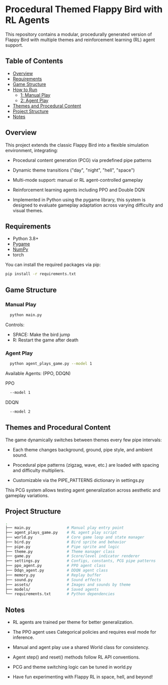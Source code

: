 # Procedural Themed Flappy Bird with RL Agents

This repository contains a modular, procedurally generated version of Flappy Bird with multiple themes and reinforcement learning (RL) agent support.

## Table of Contents

- [Overview](#overview)
- [Requirements](#requirements)
- [Game Structure](#game-structure)
- [How to Run](#usage)
  - [1: Manual Play](#manual-play)
  - [2: Agent Play](#agent-play)
- [Themes and Procedural Content](#themes-and-pcg)
- [Project Structure](#project-structure)
- [Notes](#notes)

## Overview

This project extends the classic Flappy Bird into a flexible simulation environment, integrating:

- Procedural content generation (PCG) via predefined pipe patterns

- Dynamic theme transitions ("day", "night", "hell", "space")

- Multi-mode support: manual or RL agent-controlled gameplay

- Reinforcement learning agents including PPO and Double DQN

- Implemented in Python using the pygame library, this system is designed to evaluate gameplay adaptation across varying difficulty and visual themes.

## Requirements

- Python 3.8+
- [Pygame](https://www.pygame.org)
- [NumPy](https://numpy.org/)
- torch

You can install the required packages via pip:

```bash
pip install -r requirements.txt
```

## Game Structure

### Manual Play
```bash
  python main.py
```

Controls:
- SPACE: Make the bird jump
- R: Restart the game after death

### Agent Play
```bash
  python agent_plays_game.py --model 1
```

Available Agents: (PPO, DDQN)

PPO
```bash
  --model 1 
```

DDQN
```bash
  --model 2 
```

## Themes and Procedural Content

The game dynamically switches between themes every few pipe intervals:

- Each theme changes background, ground, pipe style, and ambient sound.

- Procedural pipe patterns (zigzag, wave, etc.) are loaded with spacing and difficulty multipliers.

- Customizable via the PIPE_PATTERNS dictionary in settings.py

This PCG system allows testing agent generalization across aesthetic and gameplay variations.

## Project Structure
```bash
.
├── main.py                # Manual play entry point
├── agent_plays_game.py    # RL agent play script
├── world.py               # Core game loop and state manager
├── bird.py                # Bird sprite and behavior
├── pipe.py                # Pipe sprite and logic
├── theme.py               # Theme manager class
├── game.py                # Score/level indicator renderer
├── settings.py            # Configs, constants, PCG pipe patterns
├── ppo_agent.py           # PPO agent class
├── Ddqn_agent.py          # DDQN agent class
├── memory.py              # Replay buffer
├── sound.py               # Sound effects
├── assets/                # Images and sounds by theme
├── models/                # Saved agents
└── requirements.txt       # Python dependencies
```

## Notes

- RL agents are trained per theme for better generalization.
 
- The PPO agent uses Categorical policies and requires eval mode for inference.

- Manual and agent play use a shared World class for consistency.

- Agent step() and reset() methods follow RL API conventions.

- PCG and theme switching logic can be tuned in world.py

- Have fun experimenting with Flappy RL in space, hell, and beyond!